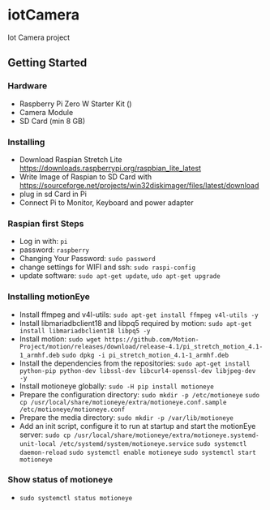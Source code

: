 # iotCamera
Iot Camera project

## Getting Started

###  Hardware

- Raspberry Pi Zero W Starter Kit ()
- Camera Module
- SD Card (min 8 GB)

### Installing 
- Download Raspian Stretch Lite https://downloads.raspberrypi.org/raspbian_lite_latest
- Write Image of Raspian to SD Card with https://sourceforge.net/projects/win32diskimager/files/latest/download
- plug in sd Card in Pi
- Connect Pi to Monitor, Keyboard and power adapter

### Raspian first Steps

- Log in with: ```pi``` 
- password: ```raspberry```
- Changing Your Password: ```sudo password```
- change settings for WIFI and ssh: ```sudo raspi-config```
- update software: ```sudo apt-get update```, ```udo apt-get upgrade```

### Installing motionEye

- Install ffmpeg and v4l-utils: ```sudo apt-get install ffmpeg v4l-utils -y```
- Install libmariadbclient18 and libpq5 required by motion: ```sudo apt-get install libmariadbclient18 libpq5 -y```
- Install motion: ```sudo wget https://github.com/Motion-Project/motion/releases/download/release-4.1/pi_stretch_motion_4.1-1_armhf.deb```
                  ```sudo dpkg -i pi_stretch_motion_4.1-1_armhf.deb```
- Install the dependencies from the repositories: ```sudo apt-get install python-pip python-dev libssl-dev libcurl4-openssl-dev libjpeg-dev   -y```
- Install motioneye globally: ```sudo -H pip install motioneye```
- Prepare the configuration directory:  ```sudo mkdir -p /etc/motioneye```
                                        ```sudo cp /usr/local/share/motioneye/extra/motioneye.conf.sample /etc/motioneye/motioneye.conf```
- Prepare the media directory: ```sudo mkdir -p /var/lib/motioneye```
- Add an init script, configure it to run at startup and start the motionEye server:
  ```sudo cp /usr/local/share/motioneye/extra/motioneye.systemd-unit-local /etc/systemd/system/motioneye.service```
  ```sudo systemctl daemon-reload```
 ```sudo systemctl enable motioneye```
  ```sudo systemctl start motioneye```
  
### Show status of motioneye

- ```sudo systemctl status motioneye```
  

